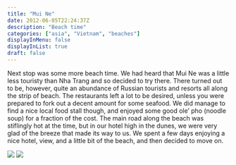 ```yaml
---
title: "Mui Ne"
date: 2012-06-05T22:24:37Z
description: "Beach time"
categories: ["asia", "Vietnam", "beaches"]
displayInMenu: false
displayInList: true
draft: false
---
```


Next stop was some more beach time. We had heard that Mui Ne was a little less touristy than Nha Trang and so decided to try there. There turned out to be, however, quite an abundance of Russian tourists and resorts all along the strip of beach. The restaurants left a lot to be desired, unless you were prepared to fork out a decent amount for some seafood. We did manage to find a nice local food stall though, and enjoyed some good ole’ pho (noodle soup) for a fraction of the cost.
The main road along the beach was stiflingly hot at the time, but in our hotel high in the dunes, we were very glad of the breeze that made its way to us. We spent a few days enjoying a nice hotel, view, and a little bit of the beach, and then decided to move on.

![](/mui_ne/mui_ne1.jpg)
![](/mui_ne/mui_ne2.jpg)

